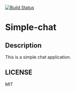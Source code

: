 [![Build Status](https://travis-ci.org/knagamin/simple-chat.svg?branch=master)](https://travis-ci.org/knagamin/simple-chat)

# Simple-chat

## Description

This is a simple chat application.

## LICENSE
MIT
